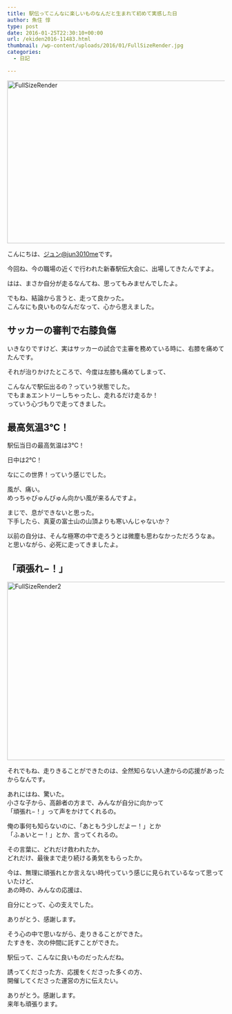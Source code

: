 ```yaml
---
title: 駅伝ってこんなに楽しいものなんだと生まれて初めて実感した日
author: 魚住 惇
type: post
date: 2016-01-25T22:30:10+00:00
url: /ekiden2016-11483.html
thumbnail: /wp-content/uploads/2016/01/FullSizeRender.jpg
categories:
  - 日記

---
```

<img decoding="async" loading="lazy" src="/wp-content/uploads/2016/01/FullSizeRender.jpg" alt="FullSizeRender" title="FullSizeRender.jpg" border="0" width="599" height="377" /><!--more-->

こんにちは、[ジュン@jun3010me][1]です。

今回ね、今の職場の近くで行われた新春駅伝大会に、出場してきたんですよ。

はは、まさか自分が走るなんてね、思ってもみませんでしたよ。

でもね、結論から言うと、走って良かった。  
こんなにも良いものなんだなって、心から思えました。

## サッカーの審判で右膝負傷

いきなりですけど、実はサッカーの試合で主審を務めている時に、右膝を痛めてたんです。

それが治りかけたところで、今度は左膝も痛めてしまって、

こんなんで駅伝出るの？っていう状態でした。  
でもまぁエントリーしちゃったし、走れるだけ走るか！  
っていう心づもりで走ってきました。

## 最高気温3℃！

駅伝当日の最高気温は3℃！

日中は2℃！

なにこの世界！っていう感じでした。

風が、痛い。  
めっちゃびゅんびゅん向かい風が来るんですよ。

まじで、息ができないと思った。  
下手したら、真夏の富士山の山頂よりも寒いんじゃないか？

以前の自分は、そんな極寒の中で走ろうとは微塵も思わなかっただろうなぁ。  
と思いながら、必死に走ってきましたよ。

## 「頑張れ−！」

<img decoding="async" loading="lazy" src="/wp-content/uploads/2016/01/FullSizeRender2.jpg" alt="FullSizeRender2" title="FullSizeRender2.jpg" border="0" width="598" height="413" />  
  
それでもね、走りきることができたのは、全然知らない人達からの応援があったからなんです。

あれにはね、驚いた。  
小さな子から、高齢者の方まで、みんなが自分に向かって  
「頑張れ−！」って声をかけてくれるの。

俺の事何も知らないのに、「あともう少しだよー！」とか  
「ふぁいとー！」とか、言ってくれるの。

その言葉に、どれだけ救われたか。  
どれだけ、最後まで走り続ける勇気をもらったか。

今は、無理に頑張れとか言えない時代っていう感じに見られているなって思っていたけど、  
あの時の、みんなの応援は、

自分にとって、心の支えでした。

ありがとう、感謝します。

そう心の中で思いながら、走りきることができた。  
たすきを、次の仲間に託すことができた。

駅伝って、こんなに良いものだったんだね。

誘ってくださった方、応援をくださった多くの方、  
開催してくださった運営の方に伝えたい。

ありがとう。感謝します。  
来年も頑張ります。

 [1]: https://twitter.com/jun3010me